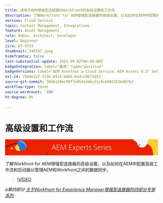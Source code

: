 ```yaml
---
title: 适用于AEM增强型连接器的Workfront的高级设置和工作流
description: 了解Workfront for AEM增强型连接器的高级设置，以及如何在AEM中配置高级工作流和启动器以管理AEM和Workfront之间的数据同步。
version: Cloud Service
topic: Content Management, Integrations
feature: Asset Management
role: Admin, Architect, Developer
level: Beginner
jira: KT-9733
thumbnail: 340397.jpeg
hidefromtoc: false
last-substantial-update: 2022-09-02T00:00:00Z
badgeIntegration: label="集成" type="positive"
badgeVersions: label="AEM Assetsas a Cloud Service、AEM Assets 6.5" before-title="false"
exl-id: 7d44e1b7-7216-431d-b866-6adcc8673d53
source-git-commit: 30d6120ec99f7a95414dbc31c0cb002152bd6763
workflow-type: tm+mt
source-wordcount: '106'
ht-degree: 0%

---
```


# 高级设置和工作流

![AEM Experts系列](./assets/banner.png)

了解Workfront for AEM增强型连接器的高级设置，以及如何在AEM中配置高级工作流和启动器以管理AEM和Workfront之间的数据同步。

>[!VIDEO](https://video.tv.adobe.com/v/340397?quality=12&learn=on)

_a第四部分 [关于Workfront for Experience Manager增强型连接器的四部分专家系列](./overview.md)_
